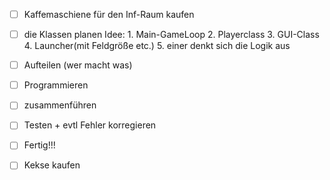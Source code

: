 - [ ] Kaffemaschiene für den Inf-Raum kaufen
- [ ] die Klassen planen
      Idee: 1. Main-GameLoop
            2. Playerclass
            3. GUI-Class
            4. Launcher(mit Feldgröße etc.)
            5. einer denkt sich die Logik aus
      
      
- [ ] Aufteilen (wer macht was)
- [ ] Programmieren
- [ ] zusammenführen
- [ ] Testen + evtl Fehler korregieren
- [ ] Fertig!!!
- [ ] Kekse kaufen

